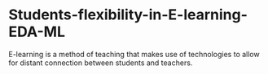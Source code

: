 # Students-flexibility-in-E-learning-EDA-ML
E-learning is a method of teaching that makes use of technologies to allow for distant connection between students and teachers.
